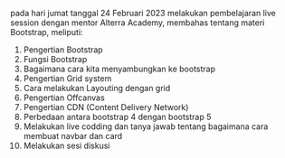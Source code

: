 pada hari jumat tanggal 24 Februari 2023  melakukan pembelajaran live session dengan mentor Alterra Academy, membahas tentang materi Bootstrap, meliputi:
1. Pengertian Bootstrap
2. Fungsi Bootstrap
3. Bagaimana cara kita menyambungkan ke bootstrap
4. Pengertian Grid system
5. Cara melakukan Layouting dengan grid
6. Pengertian Offcanvas
7. Pengertian CDN (Content Delivery Network)
8. Perbedaan antara bootstrap 4 dengan bootstrap 5
9. Melakukan live codding dan tanya jawab tentang bagaimana cara membuat navbar dan card
10. Melakukan sesi diskusi
